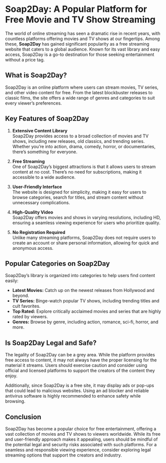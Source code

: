 # Soap2Day: A Popular Platform for Free Movie and TV Show Streaming

The world of online streaming has seen a dramatic rise in recent years, with countless platforms offering movies and TV shows at our fingertips. Among these, **Soap2Day** has gained significant popularity as a free streaming website that caters to a global audience. Known for its vast library and easy access, Soap2Day is a go-to destination for those seeking entertainment without a price tag.

## What is Soap2Day?

Soap2Day is an online platform where users can stream movies, TV series, and other video content for free. From the latest blockbuster releases to classic films, the site offers a wide range of genres and categories to suit every viewer’s preferences.

## Key Features of Soap2Day

1. **Extensive Content Library**  
   Soap2Day provides access to a broad collection of movies and TV shows, including new releases, old classics, and trending series. Whether you’re into action, drama, comedy, horror, or documentaries, there’s something for everyone.

2. **Free Streaming**  
   One of Soap2Day’s biggest attractions is that it allows users to stream content at no cost. There’s no need for subscriptions, making it accessible to a wide audience.

3. **User-Friendly Interface**  
   The website is designed for simplicity, making it easy for users to browse categories, search for titles, and stream content without unnecessary complications.

4. **High-Quality Video**  
   Soap2Day offers movies and shows in varying resolutions, including HD, ensuring a seamless viewing experience for users who prioritize quality.

5. **No Registration Required**  
   Unlike many streaming platforms, Soap2Day does not require users to create an account or share personal information, allowing for quick and anonymous access.

## Popular Categories on Soap2Day

Soap2Day’s library is organized into categories to help users find content easily:

- **Latest Movies:** Catch up on the newest releases from Hollywood and beyond.  
- **TV Series:** Binge-watch popular TV shows, including trending titles and cult favorites.  
- **Top Rated:** Explore critically acclaimed movies and series that are highly rated by viewers.  
- **Genres:** Browse by genre, including action, romance, sci-fi, horror, and more.

## Is Soap2Day Legal and Safe?

The legality of Soap2Day can be a grey area. While the platform provides free access to content, it may not always have the proper licensing for the material it streams. Users should exercise caution and consider using official and licensed platforms to support the creators of the content they enjoy.

Additionally, since Soap2Day is a free site, it may display ads or pop-ups that could lead to malicious websites. Using an ad blocker and reliable antivirus software is highly recommended to enhance safety while browsing.

## Conclusion

Soap2Day has become a popular choice for free entertainment, offering a vast collection of movies and TV shows to viewers worldwide. While its free and user-friendly approach makes it appealing, users should be mindful of the potential legal and security risks associated with such platforms. For a seamless and responsible viewing experience, consider exploring legal streaming options that support the creators and industry.
